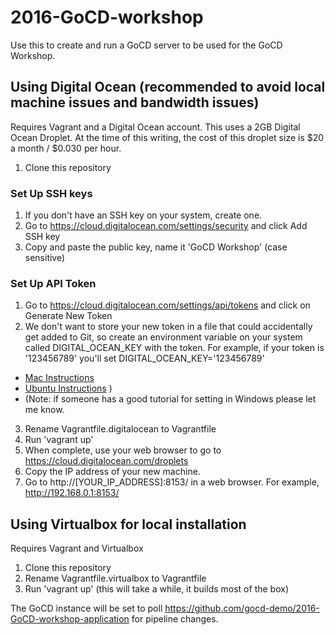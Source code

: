 # 2016-GoCD-workshop

Use this to create and run a GoCD server to be used for the GoCD Workshop.

## Using Digital Ocean (recommended to avoid local machine issues and bandwidth issues)

Requires Vagrant and a Digital Ocean account. This uses a 2GB Digital Ocean Droplet. At the time of this writing, the cost of this droplet size is $20 a month / $0.030 per hour.

1. Clone this repository

### Set Up SSH keys

1. If you don't have an SSH key on your system, create one.
2. Go to https://cloud.digitalocean.com/settings/security and click Add SSH key
3. Copy and paste the public key, name it 'GoCD Workshop' (case sensitive)

### Set Up API Token

1. Go to https://cloud.digitalocean.com/settings/api/tokens and click on Generate New Token
2. We don't want to store your new token in a file that could accidentally get added to Git, so create an environment variable on your system called DIGITAL_OCEAN_KEY with the token. For example, if your token is '123456789' you'll set DIGITAL_OCEAN_KEY='123456789'
  * [Mac Instructions](http://osxdaily.com/2015/07/28/set-enviornment-variables-mac-os-x/)
  * [Ubuntu Instructions](https://help.ubuntu.com/community/EnvironmentVariables) )
  * (Note: if someone has a good tutorial for setting in Windows please let me know.
3. Rename Vagrantfile.digitalocean to Vagrantfile
4. Run 'vagrant up'
5. When complete, use your web browser to go to https://cloud.digitalocean.com/droplets
6. Copy the IP address of your new machine.
7. Go to http://[YOUR_IP_ADDRESS]:8153/ in a web browser. For example, http://192.168.0.1:8153/

## Using Virtualbox for local installation

Requires Vagrant and Virtualbox

1. Clone this repository
2. Rename Vagrantfile.virtualbox to Vagrantfile
3. Run 'vagrant up' (this will take a while, it builds most of the box)

The GoCD instance will be set to poll https://github.com/gocd-demo/2016-GoCD-workshop-application for pipeline changes.
